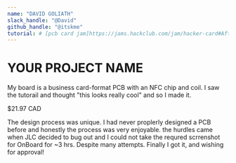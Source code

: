```yaml
---
name: "DAVID GOLIATH"
slack_handle: "@David"
github_handle: "@itskme"
tutorial: # [pcb card jam]https://jams.hackclub.com/jam/hacker-card#After%20receiving%20your%20PCB
---
```


# YOUR PROJECT NAME

My board is a business card-format PCB with an NFC chip and coil. I saw the tutorail and thought "this looks really cool" and so I made it. 

$21.97 CAD

The design process was unique. I had never proplerly designed a PCB before and honestly the process was very enjoyable.
the hurdles came when JLC decided to bug out and I could not take the requred scrrenshot for OnBoard for ~3 hrs. Despite many attempts. 
Finally I got it, and wishing for approval!

